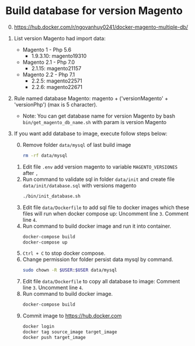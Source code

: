 # Build database for version Magento

0. https://hub.docker.com/r/ngovanhuy0241/docker-magento-multiple-db/
1. List version Magento had import data:

    - Magento 1 - Php 5.6
      + 1.9.3.10: magento19310
    - Magento 2.1 - Php 7.0
      + 2.1.15: magento21157
    - Magento 2.2 - Php 7.1
      + 2.2.5: magento22571
      + 2.2.6: magento22671
      
2. Rule named database Magento: magento + ('versionMagento' + 'versionPhp') (max is 5 character).

    - Note: You can get database name for version Magento by bash `bin/get_magento_db_name.sh` with param is version Magento
    
3. If you want add database to image, execute follow steps below:
    
    0. Remove folder `data/mysql` of last build image
        ```bash
        rm -rf data/mysql
        ```
    1. Edit file `.env` add version magento to variable `MAGENTO_VERSIONES` after `,` 
    2. Run command to validate sql in folder `data/init` and create file `data/init/database.sql` with versions magento
        ```bash
        ./bin/init_database.sh
        ```
    3. Edit file `data/Dockerfile` to add sql file to docker images which these files will run when docker compose up: Uncomment line `3`. Comment line `4`. 
    4. Run command to build docker image and run it into container.
        ```bash
        docker-compose build
        docker-compose up
        ```
    5. `Ctrl + C` to stop docker compose.
    6. Change permission for folder persist data mysql by command.
        ```bash
        sudo chown -R $USER:$USER data/mysql
        ```
    7. Edit file `data/Dockerfile` to copy all database to image: Comment line `3`. Uncomment line `4`.
    8. Run command to build docker image.
        ```bash
        docker-compose build
        ```
    9. Commit image to https://hub.docker.com
        ```bash
        docker login
        docker tag source_image target_image
        docker push target_image
        ```